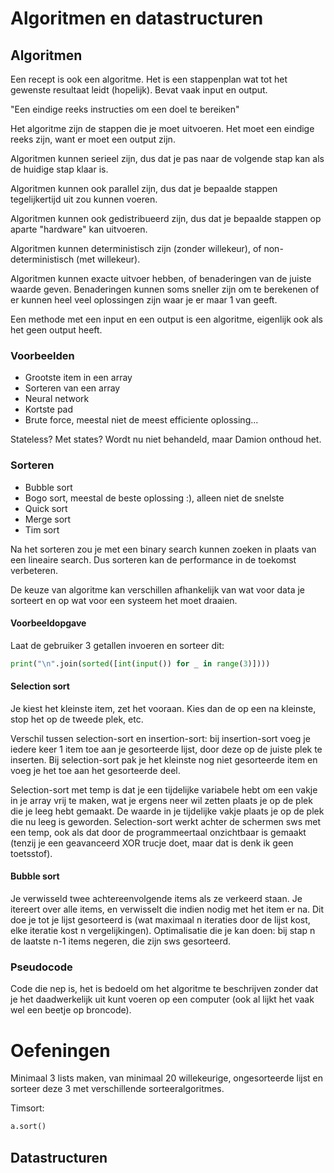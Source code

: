 # Algoritmen en datastructuren
## Algoritmen
Een recept is ook een algoritme. Het is een stappenplan wat tot het gewenste resultaat leidt (hopelijk). Bevat vaak input en output.

"Een eindige reeks instructies om een doel te bereiken"

Het algoritme zijn de stappen die je moet uitvoeren. Het moet een eindige reeks zijn, want er moet een output zijn.

Algoritmen kunnen serieel zijn, dus dat je pas naar de volgende stap kan als de huidige stap klaar is.

Algoritmen kunnen ook parallel zijn, dus dat je bepaalde stappen tegelijkertijd uit zou kunnen voeren.

Algoritmen kunnen ook gedistribueerd zijn, dus dat je bepaalde stappen op aparte "hardware" kan uitvoeren.

Algoritmen kunnen deterministisch zijn (zonder willekeur), of non-deterministisch (met willekeur).

Algoritmen kunnen exacte uitvoer hebben, of benaderingen van de juiste waarde geven. Benaderingen kunnen soms sneller zijn om te berekenen of er kunnen heel veel oplossingen zijn waar je er maar 1 van geeft.

Een methode met een input en een output is een algoritme, eigenlijk ook als het geen output heeft.

### Voorbeelden
- Grootste item in een array
- Sorteren van een array
- Neural network
- Kortste pad
- Brute force, meestal niet de meest efficiente oplossing...

Stateless? Met states? Wordt nu niet behandeld, maar Damion onthoud het.

### Sorteren
- Bubble sort
- Bogo sort, meestal de beste oplossing :), alleen niet de snelste
- Quick sort
- Merge sort
- Tim sort

Na het sorteren zou je met een binary search kunnen zoeken in plaats van een lineaire search. Dus sorteren kan de performance in de toekomst verbeteren.

De keuze van algoritme kan verschillen afhankelijk van wat voor data je sorteert en op wat voor een systeem het moet draaien.

#### Voorbeeldopgave
Laat de gebruiker 3 getallen invoeren en sorteer dit:
```py
print("\n".join(sorted([int(input()) for _ in range(3)])))
```

#### Selection sort
Je kiest het kleinste item, zet het vooraan. Kies dan de op een na kleinste, stop het op de tweede plek, etc.

Verschil tussen selection-sort en insertion-sort: bij insertion-sort voeg je iedere keer 1 item toe aan je gesorteerde lijst, door deze op de juiste plek te inserten. Bij selection-sort pak je het kleinste nog niet gesorteerde item en voeg je het toe aan het gesorteerde deel.

Selection-sort met temp is dat je een tijdelijke variabele hebt om een vakje in je array vrij te maken, wat je ergens neer wil zetten plaats je op de plek die je leeg hebt gemaakt. De waarde in je tijdelijke vakje plaats je op de plek die nu leeg is geworden. Selection-sort werkt achter de schermen sws met een temp, ook als dat door de programmeertaal onzichtbaar is gemaakt (tenzij je een geavanceerd XOR trucje doet, maar dat is denk ik geen toetsstof).

#### Bubble sort
Je verwisseld twee achtereenvolgende items als ze verkeerd staan. Je itereert over alle items, en verwisselt die indien nodig met het item er na. Dit doe je tot je lijst gesorteerd is (wat maximaal n iteraties door de lijst kost, elke iteratie kost n vergelijkingen). Optimalisatie die je kan doen: bij stap n de laatste n-1 items negeren, die zijn sws gesorteerd.

### Pseudocode
Code die nep is, het is bedoeld om het algoritme te beschrijven zonder dat je het daadwerkelijk uit kunt voeren op een computer (ook al lijkt het vaak wel een beetje op broncode).

# Oefeningen
Minimaal 3 lists maken, van minimaal 20 willekeurige, ongesorteerde lijst en sorteer deze 3 met verschillende sorteeralgoritmes.

Timsort:
```py
a.sort()
```

## Datastructuren
